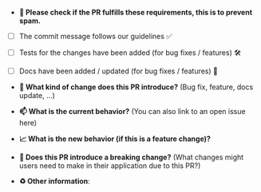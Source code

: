 * **🚨 Please check if the PR fulfills these requirements, this is to prevent spam.**
- [ ] The commit message follows our guidelines ✅
- [ ] Tests for the changes have been added (for bug fixes / features) 🛠️
- [ ] Docs have been added / updated (for bug fixes / features) 📝


* **📂 What kind of change does this PR introduce?** (Bug fix, feature, docs update, ...)



* **📫 What is the current behavior?** (You can also link to an open issue here)



* **📈 What is the new behavior (if this is a feature change)?**



* **🔌 Does this PR introduce a breaking change?** (What changes might users need to make in their application due to this PR?)



* **♻️ Other information**:
